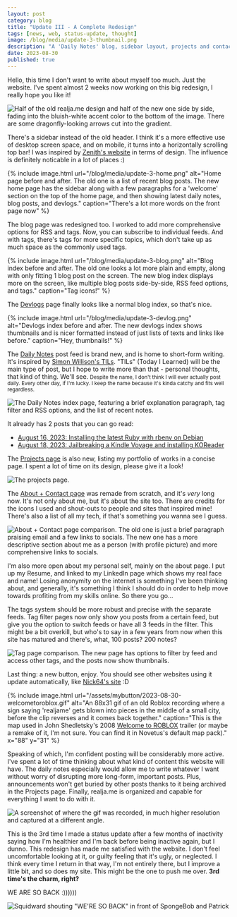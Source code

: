 ```yaml
---
layout: post
category: blog
title: "Update III - A Complete Redesign"
tags: [news, web, status-update, thought]
image: /blog/media/update-3-thumbnail.png
description: "A 'Daily Notes' blog, sidebar layout, projects and contacts page, and total rework of the rest of the site too."
date: 2023-08-30
published: true
---
```

Hello, this time I don't want to write about myself too much. Just the website. I've spent almost 2 weeks now working on this big redesign, I really hope you like it!

![Half of the old realja.me design and half of the new one side by side, fading into the bluish-white accent color to the bottom of the image. There are some dragonfly-looking arrows cut into the gradient.](/blog/media/update-3-thumbnail.png)

There's a sidebar instead of the old header. I think it's a more effective use of desktop screen space, and on mobile, it turns into a horizontally scrolling top bar! I was inspired by [Zenith's website](https://zencorner.xyz) in terms of design. The influence is definitely noticable in a lot of places :)

{% include image.html url="/blog/media/update-3-home.png" alt="Home page before and after. The old one is a list of recent blog posts. The new home page has the sidebar along with a few paragraphs for a 'welcome' section on the top of the home page, and then showing latest daily notes, blog posts, and devlogs." caption="There's a lot more words on the front page now" %}

The blog page was redesigned too. I worked to add more comprehensive options for RSS and tags. Now, you can subscribe to individual feeds. And with tags, there's tags for more specific topics, which don't take up as much space as the commonly used tags.

{% include image.html url="/blog/media/update-3-blog.png" alt="Blog index before and after. The old one looks a lot more plain and empty, along with only fitting 1 blog post on the screen. The new blog index displays more on the screen, like multiple blog posts side-by-side, RSS feed options, and tags." caption="Tag icons!" %}

The [Devlogs](/devlogs) page finally looks like a normal blog index, so that's nice.

{% include image.html url="/blog/media/update-3-devlog.png" alt="Devlogs index before and after. The new devlogs index shows thumbnails and is nicer formatted instead of just lists of texts and links like before." caption="Hey, thumbnails!" %}

The [Daily Notes](/note) post feed is brand new, and is home to short-form writing. It's inspired by [Simon Willison's TILs](https://til.simonwillison.net). "TILs" (Today I Learned) will be the main type of post, but I hope to write more than that - personal thoughts, that kind of thing. We'll see. <small>Despite the name, I don't think I will ever actually post daily. Every other day, if I'm lucky. I keep the name because it's kinda catchy and fits well regardless.</small>

![The Daily Notes index page, featuring a brief explanation paragraph, tag filter and RSS options, and the list of recent notes.](/blog/media/update-3-note.png)

It already has 2 posts that you can go read:

- [August 16, 2023: Installing the latest Ruby with rbenv on Debian](/note/ruby-debian.html)
- [August 18, 2023: Jailbreaking a Kindle Voyage and installing KOReader](/note/kindle-jailbreak.html)

The [Projects page](/projects) is also new, listing my portfolio of works in a concise page. I spent a lot of time on its design, please give it a look!

![The projects page.](/blog/media/update-3-projects.png)

The [About + Contact page](/contact) was remade from scratch, and it's *very* long now. It's not only about me, but it's about the site too. There are credits for the icons I used and shout-outs to people and sites that inspired mine! There's also a list of all my tech, if that's something you wanna see I guess.

![About + Contact page comparison. The old one is just a brief paragraph praising email and a few links to socials. The new one has a more descriptive section about me as a person (with profile picture) and more comprehensive links to socials.](/blog/media/update-3-contact.png)

I'm also more open about my personal self, mainly on the about page. I put up my Resume, and linked to my LinkedIn page which shows my real face and name! Losing anonymity on the internet is something I've been thinking about, and generally, it's something I think I should do in order to help move towards profiting from my skills online. So there you go...

The tags system should be more robust and precise with the separate feeds. Tag filter pages now only show you posts from a certain feed, but give you the option to switch feeds or have all 3 feeds in the filter. This might be a bit overkill, but who's to say in a few years from now when this site has matured and there's, what, 100 posts? 200 notes?

![Tag page comparison. The new page has options to filter by feed and access other tags, and the posts now show thumbnails.](/blog/media/update-3-tag.png)

Last thing: a new button, enjoy. You should see other websites using it update automatically, like [Nick64's site](https://nick64.me) :D

{% include image.html url="/assets/mybutton/2023-08-30-welcometoroblox.gif" alt="An 88x31 gif of an old Roblox recording where a sign saying 'realjame' gets blown into pieces in the middle of a small city, before the clip reverses and it comes back together." caption="This is the map used in John Shedletsky's 2008 <a href='https://www.youtube.com/watch?v=oDVAjvNeGA8'>Welcome to ROBLOX</a> trailer (or maybe a remake of it, I'm not sure. You can find it in Novetus's default map pack)." x="88" y="31" %}

Speaking of which, I'm confident posting will be considerably more active. I've spent a lot of time thinking about what kind of content this website will have. The daily notes especially would allow me to write whatever I want without worry of disrupting more long-form, important posts. Plus, announcements won't get buried by other posts thanks to it being archived in the Projects page. Finally, realja.me is organized and capable for everything I want to do with it.

![A screenshot of where the gif was recorded, in much higher resolution and captured at a different angle.](/blog/media/update-3-screenshot.jpg)

This is the 3rd time I made a status update after a few months of inactivity saying how I'm healthier and I'm back before being inactive again, but I dunno. This redesign has made me satisfied with the website. I don't feel uncomfortable looking at it, or guilty feeling that it's ugly, or neglected. I think every time I return in that way, I'm not entirely there, but I improve a little bit, and so does my site. This might be the one to push me over. **3rd time's the charm, right?**

WE ARE SO BACK :))))))

![Squidward shouting "WE'RE SO BACK" in front of SpongeBob and Patrick](/blog/media/wearesoback.jpg)
